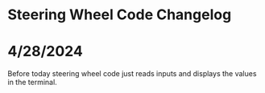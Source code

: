 # Steering Wheel Code Changelog

# 4/28/2024
 Before today steering wheel code just reads inputs and displays the values in the terminal.